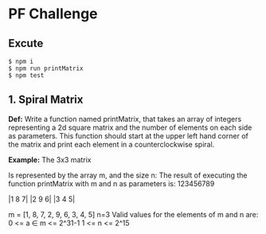 # PF Challenge

## Excute

```shell
$ npm i
$ npm run printMatrix
$ npm test
```

## 1. Spiral Matrix

__Def:__ Write a function named printMatrix, that takes an array of integers representing a 2d square matrix and the number of elements on each side as parameters. This function should start at the upper left hand corner of the matrix and print each element in a counterclockwise spiral.

__Example:__ The 3x3 matrix

Is represented by the array m, and the size n:
The result of executing the function printMatrix with m and n as parameters is: 123456789

|1 8 7| |2 9 6| |3 4 5|

m = [1, 8, 7, 2, 9, 6, 3, 4, 5] n=3
Valid values for the elements of m and n are: 0 <= a ∈ m <= 2^31-1 1 <= n <= 2^15
